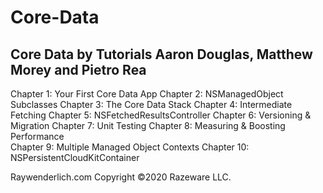 # Core-Data
## Core Data by Tutorials Aaron Douglas, Matthew Morey and Pietro Rea 

Chapter 1: Your First Core Data App
Chapter 2: NSManagedObject Subclasses
Chapter 3: The Core Data Stack
Chapter 4: Intermediate Fetching
Chapter 5: NSFetchedResultsController
Chapter 6: Versioning & Migration 
Chapter 7: Unit Testing
Chapter 8: Measuring & Boosting Performance  
Chapter 9: Multiple Managed Object Contexts
Chapter 10: NSPersistentCloudKitContainer 

Raywenderlich.com
Copyright ©2020 Razeware LLC.

